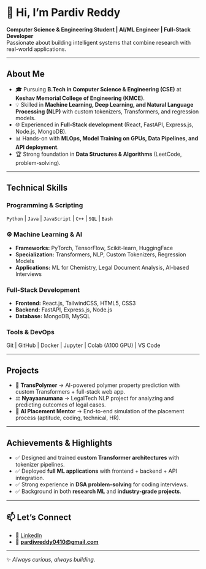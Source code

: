 # 👋 Hi, I’m Pardiv Reddy  

**Computer Science & Engineering Student | AI/ML Engineer | Full-Stack Developer**  
Passionate about building intelligent systems that combine research with real-world applications.  

---

##  About Me  
- 🎓 Pursuing **B.Tech in Computer Science & Engineering (CSE)** at **Keshav Memorial College of Engineering (KMCE)**.  
- 💡 Skilled in **Machine Learning, Deep Learning, and Natural Language Processing (NLP)** with custom tokenizers, Transformers, and regression models.  
- 🌐 Experienced in **Full-Stack development** (React, FastAPI, Express.js, Node.js, MongoDB).  
- 📊 Hands-on with **MLOps, Model Training on GPUs, Data Pipelines, and API deployment**.  
- 🏆 Strong foundation in **Data Structures & Algorithms** (LeetCode, problem-solving).  

---

##  Technical Skills  

###  Programming & Scripting  
`Python` | `Java` | `JavaScript` | `C++` | `SQL` | `Bash`  

### ⚙️ Machine Learning & AI  
- **Frameworks:** PyTorch, TensorFlow, Scikit-learn, HuggingFace  
- **Specialization:** Transformers, NLP, Custom Tokenizers, Regression Models  
- **Applications:** ML for Chemistry, Legal Document Analysis, AI-based Interviews  

###  Full-Stack Development  
- **Frontend:** React.js, TailwindCSS, HTML5, CSS3  
- **Backend:** FastAPI, Express.js, Node.js  
- **Database:** MongoDB, MySQL  

###  Tools & DevOps  
Git | GitHub | Docker | Jupyter | Colab (A100 GPU) | VS Code  

---

##  Projects  

- 🔬 **TransPolymer** → AI-powered polymer property prediction with custom Transformers + full-stack web app.  
- ⚖️ **Nyayaanumana** → LegalTech NLP project for analyzing and predicting outcomes of legal cases.  
- 🎯 **AI Placement Mentor** → End-to-end simulation of the placement process (aptitude, coding, technical, HR).  

---

##  Achievements & Highlights  
- ✅ Designed and trained **custom Transformer architectures** with tokenizer pipelines.  
- ✅ Deployed **full ML applications** with frontend + backend + API integration.  
- ✅ Strong experience in **DSA problem-solving** for coding interviews.  
- ✅ Background in both **research ML** and **industry-grade projects**.  

---

## 📫 Let’s Connect  
- 🔗 [LinkedIn](https://www.linkedin.com/in/pardivreddy0410)  
- 📧 **pardivreddy0410@gmail.com**  

---

✨ *Always curious, always building.*  
